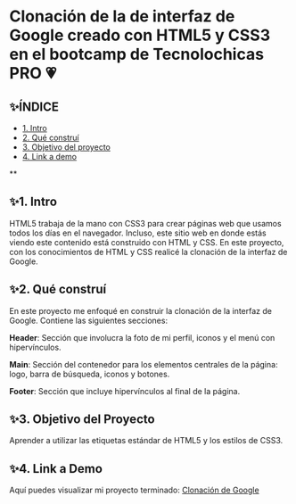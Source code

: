 # Clonación de la de interfaz de Google creado con HTML5 y CSS3 en el bootcamp de Tecnolochicas PRO 💗


## ✨ÍNDICE

* [1. Intro](https://github.com/JossAguillon/ClonGoogle/edit/main/README.md#1-intro)
* [2. Qué construí](#)
* [3. Objetivo del proyecto](#)
* [4. Link a demo](#)

**

## ✨1. Intro

HTML5 trabaja de la mano con CSS3 para crear páginas web que usamos todos los días en el navegador. Incluso, este sitio web en donde estás viendo este contenido está construido con HTML y CSS. En este proyecto, con los conocimientos de HTML y CSS realicé la clonación de la interfaz de Google.

## ✨2. Qué construí

En este proyecto me enfoqué en construir la clonación de la interfaz de Google. Contiene las siguientes secciones:

**Header**: Sección que involucra la foto de mi perfil, iconos y el menú con hipervínculos.

**Main**: Sección del contenedor para los elementos centrales de la página: logo, barra de búsqueda, iconos y botones.

**Footer**: Sección que incluye hipervínculos al final de la página.

## ✨3. Objetivo del Proyecto
Aprender a utilizar las etiquetas estándar de HTML5 y los estilos de CSS3.

## ✨4. Link a Demo
Aquí puedes visualizar mi proyecto terminado: [Clonación de Google](#)

